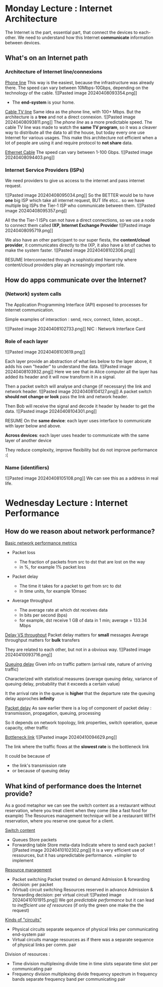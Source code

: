 
# Monday Lecture : Internet Architecture 
The Internet is the part, essential part, that connect the devices to each-other. We need to understand how this Internet **communicate** information between devices.
## What's on an Internet path

### Architecture of Internet line/connexions
<u>Phone line</u>
This way is the easiest, because the infrastructure was already there. The speed can vary between 10Mbps-10Gbps, depending on the technology of the cable. 
![[Pasted image 20240408093354.png]]
- The **end-system** is your home.

<u>Cable TV line</u> 
Same idea as the phone line, with 100+ Mbps. But the architecture is a **tree** and not a direct connexion. 
![[Pasted image 20240408093811.png]]
The *phone line* as a more predictable speed. The cable TV line was made to watch the **same TV program**, so it was a cleaver way to distribute all the data to all the house, but today every one use Internet for various usages. This make this architecture not efficient when a lot of people are using it and require protocol to **not share** data. 

<u>Ethernet Cable</u> 
The speed can vary between 1-100 Gbps.
![[Pasted image 20240408094403.png]]


### Internet Service Providers (ISPs)
We need providers to give us access to the internet and pass internet request.

![[Pasted image 20240408095034.png]]
So the BETTER would be to have **one** big ISP which take all internet request, BUT life etcc.. so we have multiple big ISPs the Tier-1 ISP who communicate between them. 
![[Pasted image 20240408095357.png]]

All the the Tier-1 ISPs can not have a direct connections, so we use a node to connect them called **IXP, Internet Exchange Provider** 
![[Pasted image 20240408095719.png]]

We also have an other participant to our super fiesta, the **content/cloud provider**, it communicates directly to the IXP, it also have a lot of caches to make the system faster. 
![[Pasted image 20240408102306.png]]

RESUME
Interconnected through a sophisticated hierarchy where content/cloud providers play an increasingly important role.
## How do apps communicate over the Internet?

### (Network) system calls
The Application Programming Interface (API) exposed to processes for Internet communication.

Simple examples of interaction : send, recv, connect, listen, accept... 

![[Pasted image 20240408102733.png]]
NIC : Network Interface Card 

### Role of each layer
![[Pasted image 20240408103619.png]]

Each layer provide an abstraction of what lies below to the layer above, it adds his own "header" to understand the data. 
![[Pasted image 20240408103932.png]]
Here we see that in Alice computer all the layer has added its header and it will now transform it in a signal.

Then a packet switch will analyse and change (if necessary) the link and network header. 
![[Pasted image 20240408104127.png]]
A packet switch **should not change or look** pass the link and network header. 

Then Bob will receive the signal and decode it header by header to get the data. 
![[Pasted image 20240408104301.png]]

RESUME
On the **same device**: each layer uses interface to communicate with layer below and above. 

**Across devices**: each layer uses header to communicate with the same layer of another device

They reduce complexity, improve flexibility but do not improve performance :(

### Name (identifiers)
![[Pasted image 20240408105108.png]]
We can see this as a address in real life. 

# Wednesday Lecture : Internet Performance

## How do we reason about network performance?

<u>Basic network performance metrics</u> 
- Packet loss 
	- The fraction of packets from src to dst that are lost on the way 
	- in %, for example 1% packet loss

- Packet delay
	- The time it takes for a packet to get from src to dst 
	- In time units, for example 10msec

- Average throughput
	- The average rate at which dst receives data
	- In bits per second (bps)
	- for example, dst receive 1 GB of data in 1 min; average = 133.34 Mbps

<u>Delay VS throughput</u>
Packet delay matters for **small** messages
Average throughput matters for **bulk** transfers

They are related to each other, but not in a obvious way. 
![[Pasted image 20240410093716.png]]

<u>Queuing delay</u> 
Given info on traffic pattern (arrival rate, nature of arriving traffic)

Characterized with statistical measures (average queuing delay, variance of queuing delay, probability that it exceeds a certain value)

It the arrival rate in the queue is **higher** that the departure rate the queuing delay approches **infinity** 

<u>Packet delay</u>
As saw earlier there is a log of component of packet delay : transmission, propagation, queuing, processing

So it depends on network topology, link properties, switch operation, queue capacity, other traffic

<u>Bottleneck link</u> 
![[Pasted image 20240410094629.png]]

The link where the traffic flows at the **slowest rate** is the bottleneck link

It could be because of 
- the link's transmission rate
- or because of queuing delay

## What kind of performance does the Internet provide? 

As a good metaphor we can see the switch content as a restaurant without reservation, where you treat client when they come (like a fast food for example)
The Resources management technique will be a restaurant WITH reservation, where you reserve one queue for a client.

<u>Switch content</u> 
- Queues 
	Store packets
- Forwarding table 
	Store meta-data
	Indicate where to send each packet
	![[Pasted image 20240410102302.png]]
It is a very efficient use of ressources, but it has unpredictable performance. 
+simpler to implement

<u>Resource management</u> 
- Packet switching 
	Packet treated on demand 
	Admission & forwarding decision: per packet
- (Virtual) circuit switching 
	Resources reserved in advance 
	Admission & forwarding decision: per virtual circuit 
	![[Pasted image 20240410101915.png]]
We got *predictable performance* but it can lead to  *inefficient use of resources* (if only the green one make the the request)


<u>Kinds of "circuits"</u> 
- Physical circuits
	separate sequence of physical links per communicating end-system pair
- Virtual circuits
	manage resources as if there was a separate sequence of physical links per comm. pair

Division of resources : 
- Time division multiplexing 
	divide time in time slots
	separate time slot per communicating pair
- Frequency division multiplexing 
	divide frequency spectrum in frequency bands
	separate frequency band per communicating pair
